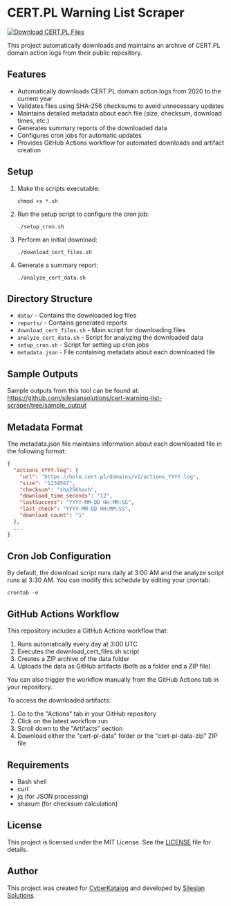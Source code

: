 # CERT.PL Warning List Scraper

[![Download CERT.PL Files](https://github.com/silesiansolutions/cert-warning-list-scraper/actions/workflows/download-cert-files.yml/badge.svg)](https://github.com/silesiansolutions/cert-warning-list-scraper/actions/workflows/download-cert-files.yml)

This project automatically downloads and maintains an archive of CERT.PL domain action logs from their public repository.

## Features

- Automatically downloads CERT.PL domain action logs from 2020 to the current year
- Validates files using SHA-256 checksums to avoid unnecessary updates
- Maintains detailed metadata about each file (size, checksum, download times, etc.)
- Generates summary reports of the downloaded data
- Configures cron jobs for automatic updates
- Provides GitHub Actions workflow for automated downloads and artifact creation

## Setup

1. Make the scripts executable:

   ```
   chmod +x *.sh
   ```

2. Run the setup script to configure the cron job:

   ```
   ./setup_cron.sh
   ```

3. Perform an initial download:

   ```
   ./download_cert_files.sh
   ```

4. Generate a summary report:
   ```
   ./analyze_cert_data.sh
   ```

## Directory Structure

- `data/` - Contains the downloaded log files
- `reports/` - Contains generated reports
- `download_cert_files.sh` - Main script for downloading files
- `analyze_cert_data.sh` - Script for analyzing the downloaded data
- `setup_cron.sh` - Script for setting up cron jobs
- `metadata.json` - File containing metadata about each downloaded file

## Sample Outputs

Sample outputs from this tool can be found at: https://github.com/silesiansolutions/cert-warning-list-scraper/tree/sample_output

## Metadata Format

The metadata.json file maintains information about each downloaded file in the following format:

```json
{
  "actions_YYYY.log": {
    "url": "https://hole.cert.pl/domains/v2/actions_YYYY.log",
    "size": "1234567",
    "checksum": "sha256hash",
    "download_time_seconds": "12",
    "lastSuccess": "YYYY-MM-DD HH:MM:SS",
    "last_check": "YYYY-MM-DD HH:MM:SS",
    "download_count": "1"
  },
  ...
}
```

## Cron Job Configuration

By default, the download script runs daily at 3:00 AM and the analyze script runs at 3:30 AM. You can modify this schedule by editing your crontab:

```
crontab -e
```

## GitHub Actions Workflow

This repository includes a GitHub Actions workflow that:

1. Runs automatically every day at 3:00 UTC
2. Executes the download_cert_files.sh script
3. Creates a ZIP archive of the data folder
4. Uploads the data as GitHub artifacts (both as a folder and a ZIP file)

You can also trigger the workflow manually from the GitHub Actions tab in your repository.

To access the downloaded artifacts:

1. Go to the "Actions" tab in your GitHub repository
2. Click on the latest workflow run
3. Scroll down to the "Artifacts" section
4. Download either the "cert-pl-data" folder or the "cert-pl-data-zip" ZIP file

## Requirements

- Bash shell
- curl
- jq (for JSON processing)
- shasum (for checksum calculation)

## License

This project is licensed under the MIT License. See the [LICENSE](./LICENSE) file for details.

## Author

This project was created for [CyberKatalog](https://cyberkatalog.pl) and developed by [Silesian Solutions](https://silesiansolutions.com).
